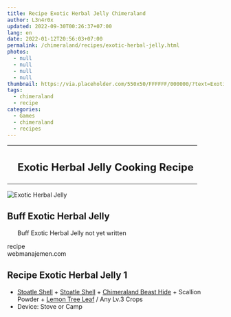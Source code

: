 ```yaml
---
title: Recipe Exotic Herbal Jelly Chimeraland
author: L3n4r0x
updated: 2022-09-30T00:26:37+07:00
lang: en
date: 2022-01-12T20:56:03+07:00
permalink: /chimeraland/recipes/exotic-herbal-jelly.html
photos:
  - null
  - null
  - null
  - null
thumbnail: https://via.placeholder.com/550x50/FFFFFF/000000/?text=Exotic Herbal Jelly
tags:
  - chimeraland
  - recipe
categories:
  - Games
  - chimeraland
  - recipes
---
```


<section id="bootstrap-wrapper">
  <link
    rel="stylesheet"
    href="https://rawcdn.githack.com/dimaslanjaka/Web-Manajemen/870a349/css/bootstrap-5-3-0-alpha3-wrapper.css"
  />
  <div class="row mb-2">
    <div class="col-md-12 mb-2">
      <table class="table" id="post-info">
        <tbody>
          <tr>
            <td></td>
            <td><h1 class="fs-5">Exotic Herbal Jelly Cooking Recipe</h1></td>
          </tr>
        </tbody>
      </table>
    </div>
  </div>
  <div class="card mb-2 bg-dark text-light">
    <div class="row g-0">
      <div class="col-sm-4 position-relative mb-2">
        <img
          src="https://via.placeholder.com/600"
          class="card-img fit-cover w-100 h-100"
          alt="Exotic Herbal Jelly"
          data-fancybox="true"
        />
      </div>
      <div class="col-sm-8 mb-2">
        <div class="card-body">
          <h2 class="card-title fs-5">Buff Exotic Herbal Jelly</h2>
          <div class="card-text">
            <ul>
              Buff Exotic Herbal Jelly not yet written
            </ul>
          </div>
          <span class="badge rounded-pill">recipe</span>
        </div>
        <div class="card-footer text-end text-muted">webmanajemen.com</div>
      </div>
    </div>
  </div>
  <div class="row mb-2">
    <div class="col-12 col-lg-6 recipe-item mb-2">
      <div class="card bg-dark text-light">
        <div class="card-body">
          <h2 class="card-title fs-5">Recipe Exotic Herbal Jelly 1</h2>
          <div class="card-text">
            <ul>
              <li>
                <a
                  class="text-decoration-none text-primary"
                  href="/chimeraland/materials/stoatle-shell.html"
                  >Stoatle Shell</a
                ><span> + </span
                ><a
                  class="text-decoration-none text-primary"
                  href="/chimeraland/materials/stoatle-shell.html"
                  >Stoatle Shell</a
                ><span> + </span
                ><a
                  class="text-decoration-none text-primary"
                  href="/chimeraland/materials/chimeraland-beast-hide.html"
                  >Chimeraland Beast Hide</a
                ><span> + </span>Scallion Powder<span> + </span
                ><a
                  class="text-decoration-none text-primary"
                  href="/chimeraland/materials/lemon-tree-leaf.html"
                  >Lemon Tree Leaf</a
                ><span> / </span>Any Lv.3 Crops
              </li>
              <li>Device: Stove or Camp</li>
            </ul>
          </div>
        </div>
      </div>
    </div>
  </div>
</section>